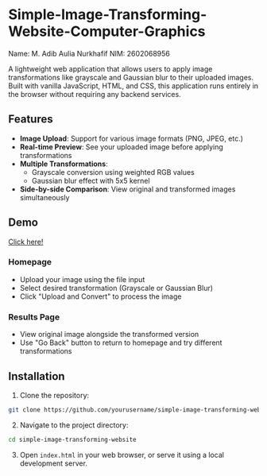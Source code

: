 # Simple-Image-Transforming-Website-Computer-Graphics
Name: M. Adib Aulia Nurkhafif
NIM: 2602068956

A lightweight web application that allows users to apply image transformations like grayscale and Gaussian blur to their uploaded images. Built with vanilla JavaScript, HTML, and CSS, this application runs entirely in the browser without requiring any backend services.

## Features

- **Image Upload**: Support for various image formats (PNG, JPEG, etc.)
- **Real-time Preview**: See your uploaded image before applying transformations
- **Multiple Transformations**:
  - Grayscale conversion using weighted RGB values
  - Gaussian blur effect with 5x5 kernel
- **Side-by-side Comparison**: View original and transformed images simultaneously

## Demo
[Click here!]()

### Homepage
- Upload your image using the file input
- Select desired transformation (Grayscale or Gaussian Blur)
- Click "Upload and Convert" to process the image

### Results Page
- View original image alongside the transformed version
- Use "Go Back" button to return to homepage and try different transformations

## Installation

1. Clone the repository:
```bash
git clone https://github.com/yourusername/simple-image-transforming-website.git
```

2. Navigate to the project directory:
```bash
cd simple-image-transforming-website
```

3. Open `index.html` in your web browser, or serve it using a local development server.
